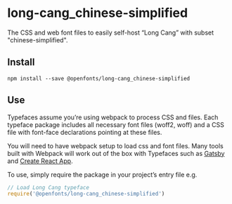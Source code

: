 
# long-cang_chinese-simplified

The CSS and web font files to easily self-host “Long Cang” with subset "chinese-simplified".

## Install

`npm install --save @openfonts/long-cang_chinese-simplified`

## Use

Typefaces assume you’re using webpack to process CSS and files. Each typeface
package includes all necessary font files (woff2, woff) and a CSS file with
font-face declarations pointing at these files.

You will need to have webpack setup to load css and font files. Many tools built
with Webpack will work out of the box with Typefaces such as [Gatsby](https://github.com/gatsbyjs/gatsby)
and [Create React App](https://github.com/facebookincubator/create-react-app).

To use, simply require the package in your project’s entry file e.g.

```javascript
// Load Long Cang typeface
require('@openfonts/long-cang_chinese-simplified')
```
